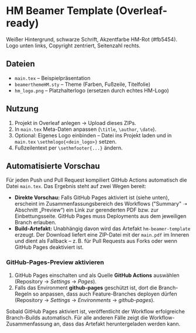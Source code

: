 # HM Beamer Template (Overleaf-ready)

Weißer Hintergrund, schwarze Schrift, Akzentfarbe HM-Rot (#fb5454).
Logo unten links, Copyright zentriert, Seitenzahl rechts.

## Dateien
- `main.tex` – Beispielpräsentation
- `beamerthemeHM.sty` – Theme (Farben, Fußzeile, Titelfolie)
- `hm_logo.png` – Platzhalterlogo (ersetzen durch echtes HM-Logo)

## Nutzung
1. Projekt in Overleaf anlegen → Upload dieses ZIPs.
2. In `main.tex` Meta-Daten anpassen (`\title`, `\author`, `\date`).
3. Optional: Eigenes Logo einbinden – Datei ins Projekt laden
   und in `main.tex` `\sethmlogo{<dein_logo>}` setzen.
4. Fußzeilentext per `\sethmfooter{...}` ändern.

## Automatisierte Vorschau
Für jeden Push und Pull Request kompiliert GitHub Actions automatisch die Datei `main.tex`.
Das Ergebnis steht auf zwei Wegen bereit:

- **Direkte Vorschau:** Falls GitHub Pages aktiviert ist (siehe unten), erscheint im
  Zusammenfassungsbereich des Workflows ("Summary" ➝ Abschnitt „Preview“) ein Link zur
  gerenderten PDF bzw. zur Einbettungsseite. GitHub Pages muss Deployments aus dem jeweiligen
  Branch erlauben.
- **Build-Artefakt:** Unabhängig davon wird das Artefakt `hm-beamer-template` erzeugt.
  Der Download liefert eine ZIP-Datei mit der `main.pdf` im Inneren und dient als Fallback –
  z. B. für Pull Requests aus Forks oder wenn GitHub Pages deaktiviert ist.

### GitHub-Pages-Preview aktivieren
1. GitHub Pages einschalten und als Quelle **GitHub Actions** auswählen
   (Repository → *Settings* → *Pages*).
2. Falls das Environment **github-pages** geschützt ist, dort die Branch-Regeln so anpassen,
   dass auch Feature-Branches deployen dürfen (Repository → *Settings* → *Environments* →
   *github-pages*).

Sobald GitHub Pages aktiviert ist, veröffentlicht der Workflow erfolgreiche Branch-Builds
automatisch. Für alle anderen Fälle zeigt die Workflow-Zusammenfassung an, dass das Artefakt
heruntergeladen werden kann.

